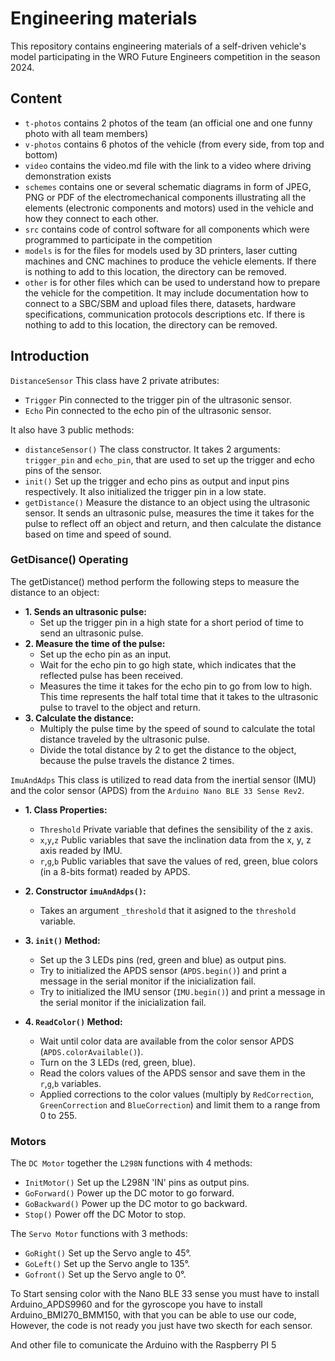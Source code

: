 Engineering materials
====

This repository contains engineering materials of a self-driven vehicle's model participating in the WRO Future Engineers competition in the season 2024.

## Content

* `t-photos` contains 2 photos of the team (an official one and one funny photo with all team members)
* `v-photos` contains 6 photos of the vehicle (from every side, from top and bottom)
* `video` contains the video.md file with the link to a video where driving demonstration exists
* `schemes` contains one or several schematic diagrams in form of JPEG, PNG or PDF of the electromechanical components illustrating all the elements (electronic components and motors) used in the vehicle and how they connect to each other.
* `src` contains code of control software for all components which were programmed to participate in the competition
* `models` is for the files for models used by 3D printers, laser cutting machines and CNC machines to produce the vehicle elements. If there is nothing to add to this location, the directory can be removed.
* `other` is for other files which can be used to understand how to prepare the vehicle for the competition. It may include documentation how to connect to a SBC/SBM and upload files there, datasets, hardware specifications, communication protocols descriptions etc. If there is nothing to add to this location, the directory can be removed.

## Introduction

`DistanceSensor` This class have 2 private atributes:
  * `Trigger` Pin connected to the trigger pin of the ultrasonic sensor.
  * `Echo` Pin connected to the echo pin of the ultrasonic sensor.
 
It also have 3 public methods:
  * `distanceSensor()` The class constructor. It takes 2 arguments: `trigger_pin` and `echo_pin`, that are used to set up the trigger and echo pins of the sensor.
  * `init()` Set up the trigger and echo pins as output and input pins respectively. It also initialized the trigger pin in a low state.
  * `getDistance()` Measure the distance to an object using the ultrasonic sensor. It sends an ultrasonic pulse, measures the time it takes for the pulse to reflect off an object and return, and then calculate the distance based on time and speed of sound.

### GetDisance() Operating

The getDistance() method perform the following steps to measure the distance to an object:

* **1. Sends an ultrasonic pulse:**
  * Set up the trigger pin in a high state for a short period of time to send an ultrasonic pulse.
* **2. Measure the time of the pulse:**
  * Set up the echo pin as an input.
  * Wait for the echo pin to go high state, which indicates that the reflected pulse has been received.
  * Measures the time it takes for the echo pin to go from low to high. This time represents the half total time that it takes to the ultrasonic pulse to travel to the object and return.
* **3. Calculate the distance:**
  * Multiply the pulse time by the speed of sound to calculate the total distance traveled by the ultrasonic pulse.
  * Divide the total distance by 2 to get the distance to the object, because the pulse travels the distance 2 times.
 
`ImuAndAdps` This class is utilized to read data from the inertial sensor (IMU) and the color sensor (APDS) from the `Arduino Nano BLE 33 Sense Rev2`.

* **1. Class Properties:**
  * `Threshold` Private variable that defines the sensibility of the z axis.
  * `x`,`y`,`z` Public variables that save the inclination data from the x, y, z axis readed by IMU.
  * `r`,`g`,`b` Public variables that save the values of red, green, blue colors (in a 8-bits format) readed by APDS.

* **2. Constructor `imuAndAdps()`:**
  * Takes an argument `_threshold` that it asigned to the `threshold` variable.

* **3. `init()` Method:**
  * Set up the 3 LEDs pins (red, green and blue) as output pins.
  * Try to initialized the APDS sensor (`APDS.begin()`) and print a message in the serial monitor if the inicialization fail.
  * Try to initialized the IMU sensor (`IMU.begin()`) and print a message in the serial monitor if the inicialization fail.
 
* **4. `ReadColor()` Method:**
  * Wait until color data are available from the color sensor APDS (`APDS.colorAvailable()`).
  * Turn on the 3 LEDs (red, green, blue).
  * Read the colors values of the APDS sensor and save them in the `r`,`g`,`b` variables.
  * Applied corrections to the color values (multiply by `RedCorrection`, `GreenCorrection` and `BlueCorrection`) and limit them to a range from 0 to 255.
 
### Motors

The `DC Motor` together the `L298N` functions with 4 methods: 
  * `InitMotor()` Set up the L298N 'IN' pins as output pins.
  * `GoForward()` Power up the DC motor to go forward.
  * `GoBackward()` Power up the DC motor to go backward.
  * `Stop()` Power off the DC Motor to stop.

The `Servo Motor` functions with 3 methods:
  * `GoRight()` Set up the Servo angle to 45°.
  * `GoLeft()` Set up the Servo angle to 135°.
  * `Gofront()` Set up the Servo angle to 0°.

To Start sensing color with the Nano BLE 33 sense you must have to install Arduino_APDS9960 and for the gyroscope you have to install Arduino_BMI270_BMM150, with that you can be able to use our code, However, the code is not ready you just have two skecth for each sensor.

And other file to comunicate the Arduino with the Raspberry PI 5


